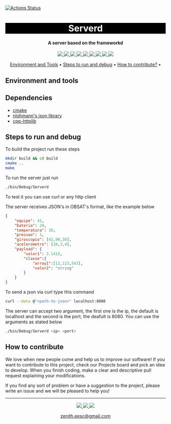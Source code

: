 [![Actions Status](https://github.com/filipdutescu/modern-cpp-template/workflows/Ubuntu/badge.svg)](https://github.com/filipdutescu/modern-cpp-template/actions)

<h1 align="center" style="color:white; background-color:black">Serverd</h1>
<h4 align="center">A server based on the frameworkd</h4>

<p align="center">
	<a href="http://zenith.eesc.usp.br/">
    <img src="https://img.shields.io/badge/Zenith-Embarcados-black?style=for-the-badge"/>
    </a>
    <a href="https://eesc.usp.br/">
    <img src="https://img.shields.io/badge/Linked%20to-EESC--USP-black?style=for-the-badge"/>
    </a>
    <a href="https://github.com/zenitheesc/serverd/blob/main/LICENSE">
    <img src="https://img.shields.io/github/license/zenitheesc/serverd?style=for-the-badge"/>
    </a>
    <a href="https://github.com/zenitheesc/serverd/issues">
    <img src="https://img.shields.io/github/issues/zenitheesc/serverd?style=for-the-badge"/>
    </a>
    <a href="https://github.com/zenitheesc/serverd/commits/main">
    <img src="https://img.shields.io/github/commit-activity/m/zenitheesc/serverd?style=for-the-badge">
    </a>
    <a href="https://github.com/zenitheesc/serverd/graphs/contributors">
    <img src="https://img.shields.io/github/contributors/zenitheesc/serverd?style=for-the-badge"/>
    </a>
    <a href="https://github.com/zenitheesc/serverd/commits/main">
    <img src="https://img.shields.io/github/last-commit/zenitheesc/serverd?style=for-the-badge"/>
    </a>
    <a href="https://github.com/zenitheesc/serverd/issues">
    <img src="https://img.shields.io/github/issues-raw/zenitheesc/serverd?style=for-the-badge" />
    </a>
    <a href="https://github.com/zenitheesc/serverd/pulls">
    <img src = "https://img.shields.io/github/issues-pr-raw/zenitheesc/serverd?style=for-the-badge">
    </a>
</p>

<p align="center">
    <a href="#environment-and-tools">Environment and Tools</a> •
    <a href="#steps-to-run-and-debug">Steps to run and debug</a> •
    <a href="#how-to-contribute">How to contribute?</a> •
</p>

## Environment and tools

## Dependencies

- [cmake](https://cmake.org/)
- [nlohmann's json library](https://github.com/nlohmann/json)
- [cpp-httplib](https://github.com/yhirose/cpp-httplib)

## Steps to run and debug

To build the project run these steps

```bash
mkdir build && cd build
cmake ..
make
```

To run the server just run

```bash
./bin/Debug/Serverd
```

To test it you can use curl or any http client

The server receives JSON's in OBSAT's format, like the example below

```json
{
	"equipe": 41,
	"bateria": 24,
	"temperatura": 30,
	"pressao": 1,
	"giroscopio": [42,90,30],
	"acelerometro": [10,3,4],
	"payload": {
		"valor1": 3.1415,
		"classe":{
			"array1":[12,123,543],
			"valor2": "string"
		}
	}
}
```

To send a json via curl type this command
```bash
curl --data @"<path-to-json>" localhost:8080
```

The server can accept two argument, the first one is the ip, the default is localhost
and the second is the port, the deafult is 8080. You can use the arguments as stated below

```bash
./bin/Debug/Serverd <ip> <port>
```

## How to contribute

We love when new people come and help us to improve our software! If you want to contribute to this project, check our Projects board and pick an idea to develop. When you finish coding, make a clear and descriptive pull request explaining your modifications.

If you find any sort of problem or have a suggestion to the project, please write an issue and we will be pleased to help you!

---

<p align="center">
    <a href="http://zenith.eesc.usp.br">
    <img src="https://img.shields.io/badge/Check%20out-Zenith's Oficial Website-black?style=for-the-badge" />
    </a>
    <a href="https://www.facebook.com/zenitheesc">
    <img src="https://img.shields.io/badge/Like%20us%20on-facebook-blue?style=for-the-badge"/>
    </a>
    <a href="https://www.instagram.com/zenith_eesc/">
    <img src="https://img.shields.io/badge/Follow%20us%20on-Instagram-red?style=for-the-badge"/>
    </a>

</p>
<p align = "center">
<a href="zenith.eesc@gmail.com">zenith.eesc@gmail.com</a>
</p>
